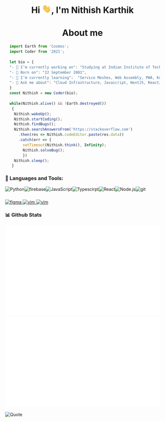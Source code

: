 
<h1 align="center">Hi <img src="https://raw.githubusercontent.com/ABSphreak/ABSphreak/master/gifs/Hi.gif" width="30px">, I'm Nithish Karthik</h1>



<h1 align="center">About me </h1>



```javascript
  import Earth from 'Cosmos';
  import Coder from '2021';
  
  let bio = {
  "- 🔭 I’m currently working on": "Studying at Indian Institute of Technology, Varanasi" ,
  "- 👶 Born on": "22 September 2001",
  "- 🌱 I’m currently learning":  "Service Meshes, Web Assembly, PWA, Kubernetes, Microservices Architecture, Functional Programming, Lua",
  "- 💬 Ask me about": "Cloud Infrastructure, Javascript, NextJS, ReactJS, HTML, CSS, NodeJS, MERN Stack", 
  }
  const Nithish = new Coder(bio);
  
  while(Nithish.alive() && !Earth.destroyed())
   {
    Nithish.wakeUp();
    Nithish.startCoding();
    Nithish.findBugs();
    Nithish.searchAnswersFrom('https://stackoverflow.com')
      .then(res => Nithish.codeEditor.paste(res.data))
      .catch(err => {
        setTimeout(Nithish.think(), Infinity);
        Nithish.solveBug();
        })
    Nithish.sleep();
   }
```



### 🔨 Languages and Tools:

<a href="https://www.python.org" target="_blank"><img align="left" alt="Python" height ="42px" src="https://raw.githubusercontent.com/rahul-jha98/github_readme_icons/main/language_and_tools/square/python/python.svg"></a>
<a href="https://firebase.google.com/" target="_blank"> <img align="left" src="https://raw.githubusercontent.com/rahul-jha98/github_readme_icons/main/language_and_tools/square/firebase/firebase.svg" alt="firebase" height ="42px"/> </a>
<a href="https://developer.mozilla.org/en-US/docs/Web/JavaScript" target="_blank"> <img align="left" alt="JavaScript" height ="42px"  src="https://raw.githubusercontent.com/rahul-jha98/github_readme_icons/main/language_and_tools/square/javascript/javascript.svg"> </a>
<a href="https://www.typescriptlang.org/" target="_blank"><img align="left" alt="Typescirpt" height ="42px" src="https://raw.githubusercontent.com/rahul-jha98/github_readme_icons/main/language_and_tools/square/typescript/typescript.svg"></a>
<a href="https://reactjs.org/" target="_blank"> <img align="left" alt="React" height ="42px" src="https://raw.githubusercontent.com/rahul-jha98/github_readme_icons/main/language_and_tools/square/react/react.svg"></a>
<a href="https://nodejs.org" target="_blank"><img align="left" alt="Node.js" height ="42px" src="https://raw.githubusercontent.com/rahul-jha98/github_readme_icons/main/language_and_tools/square/node/node.svg"></a>
<a href="https://git-scm.com/" target="_blank"> <img src="https://raw.githubusercontent.com/rahul-jha98/github_readme_icons/main/language_and_tools/square/git-scm/git-scm.svg" align="left" alt="git" height='42px'/> </a>
<a href="https://www.figma.com/" target="_blank"> <img src="https://raw.githubusercontent.com/rahul-jha98/github_readme_icons/main/language_and_tools/square/figma/figma.svg" alt="figma" height='42px'/> </a>
<a href="https://www.vim.org" target="_blank"> <img src="https://upload.wikimedia.org/wikipedia/commons/9/9f/Vimlogo.svg" alt="vim" height='42px'/> </a>
<a href="https://webassembly.org" target="_blank"> <img src="https://upload.wikimedia.org/wikipedia/commons/1/1f/WebAssembly_Logo.svg" alt="vim" height='42px'/> </a>
<br>


### 📊 Github Stats
  
![Stats Overview](https://raw.githubusercontent.com/sudo-NithishKarthik/github-stats-transparent/output/generated/overview.svg)
![Most Used Languages](https://raw.githubusercontent.com/sudo-NithishKarthik/github-stats-transparent/output/generated/languages.svg)

![Quote](https://github-readme-quotes.herokuapp.com/quote?theme=dark&animation=grow_out_in)
